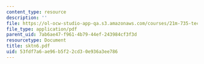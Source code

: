 ```yaml
---
content_type: resource
description: ''
file: https://ol-ocw-studio-app-qa.s3.amazonaws.com/courses/21m-735-technical-design-scenery-mechanisms-and-special-effects-spring-2004/53fdf7a6ae96b5f22cd30e936a3ee786_sktn6.pdf
file_type: application/pdf
parent_uid: 7ab6ae47-f961-4b79-44ef-243984cf3f3d
resourcetype: Document
title: sktn6.pdf
uid: 53fdf7a6-ae96-b5f2-2cd3-0e936a3ee786
---
```

